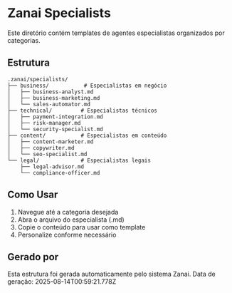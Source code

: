 # Zanai Specialists

Este diretório contém templates de agentes especialistas organizados por categorias.

## Estrutura

```
.zanai/specialists/
├── business/           # Especialistas em negócio
│   ├── business-analyst.md
│   ├── business-marketing.md
│   └── sales-automator.md
├── technical/         # Especialistas técnicos
│   ├── payment-integration.md
│   ├── risk-manager.md
│   └── security-specialist.md
├── content/           # Especialistas em conteúdo
│   ├── content-marketer.md
│   ├── copywriter.md
│   └── seo-specialist.md
└── legal/             # Especialistas legais
    ├── legal-advisor.md
    └── compliance-officer.md
```

## Como Usar

1. Navegue até a categoria desejada
2. Abra o arquivo do especialista (.md)
3. Copie o conteúdo para usar como template
4. Personalize conforme necessário

## Gerado por

Esta estrutura foi gerada automaticamente pelo sistema Zanai.
Data de geração: 2025-08-14T00:59:21.778Z
